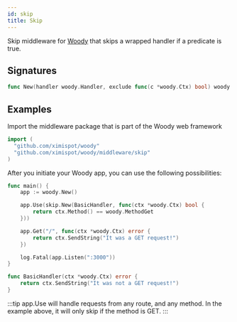 ```yaml
---
id: skip
title: Skip
---
```


Skip middleware for [Woody](https://github.com/ximispot/woody) that skips a wrapped handler if a predicate is true.

## Signatures
```go
func New(handler woody.Handler, exclude func(c *woody.Ctx) bool) woody.Handler
```

## Examples
Import the middleware package that is part of the Woody web framework
```go
import (
  "github.com/ximispot/woody"
  "github.com/ximispot/woody/middleware/skip"
)
```

After you initiate your Woody app, you can use the following possibilities:

```go
func main() {
	app := woody.New()

	app.Use(skip.New(BasicHandler, func(ctx *woody.Ctx) bool {
		return ctx.Method() == woody.MethodGet
	}))

	app.Get("/", func(ctx *woody.Ctx) error {
		return ctx.SendString("It was a GET request!")
	})

	log.Fatal(app.Listen(":3000"))
}

func BasicHandler(ctx *woody.Ctx) error {
	return ctx.SendString("It was not a GET request!")
}
```

:::tip
app.Use will handle requests from any route, and any method. In the example above, it will only skip if the method is GET.
:::